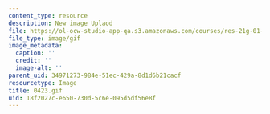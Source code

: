 ```yaml
---
content_type: resource
description: New image Uplaod
file: https://ol-ocw-studio-app-qa.s3.amazonaws.com/courses/res-21g-01-kana-spring-2010/18f2027ce650730d5c6e095d5df56e8f_0423.gif
file_type: image/gif
image_metadata:
  caption: ''
  credit: ''
  image-alt: ''
parent_uid: 34971273-984e-51ec-429a-8d1d6b21cacf
resourcetype: Image
title: 0423.gif
uid: 18f2027c-e650-730d-5c6e-095d5df56e8f
---
```

